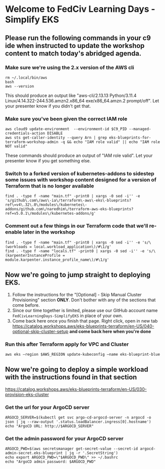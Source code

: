 
# Welcome to FedCiv Learning Days - Simplify EKS


## Please run the following commands in your c9 ide when instructed to update the workshop content to match today's abridged agenda.


### Make sure we're using the 2.x version of the AWS cli
    rm ~/.local/bin/aws
    bash
    aws --version
This should produce an output like "aws-cli/2.13.13 Python/3.11.4 Linux/4.14.322-244.536.amzn2.x86_64 exe/x86_64.amzn.2 prompt/off".  Let your presenter know if you didn't get that.


### Make sure you've been given the correct IAM role
    aws cloud9 update-environment  --environment-id $C9_PID --managed-credentials-action DISABLE
    aws sts get-caller-identity --query Arn | grep eks-blueprints-for-terraform-workshop-admin -q && echo "IAM role valid" || echo "IAM role NOT valid"
These commands should produce an output of "IAM role valid".  Let your presenter know if you get something else.

### Switch to a forked version of kubernetes-addons to sidestep some issues with workshop content designed for a version of Terraform that is no longer available
    find . -type f -name "main.tf" -print0 | xargs -0 sed -i'' -e 's/github\.com\/aws\-ia\/terraform\-aws\-eks\-blueprints?ref\=v4\.32\.0\/modules\/kubernetes\-addons/github.com\/naredhim\/terraform-aws-eks-blueprints?ref=v5.0.1\/modules\/kubernetes-addons/g'

### Comment out a few things in our Terraform code that we'll re-enable later in the workshop
    find . -type f -name "main.tf" -print0 | xargs -0 sed -i'' -e 's/\(workloads = local.workload_application\)/#\1/g'
    find . -type f -name "locals.tf" -print0 | xargs -0 sed -i'' -e 's/\(karpenterInstanceProfile = module.karpenter.instance_profile_name\)/#\1/g'


## Now we're going to jump straight to deploying EKS.  
 1. Follow the instructions for the "[Optional] - Skip Manual Cluster Provisioning" section **ONLY**.  Don't bother with any of the sections that come before.
 2. Since our time together is limited, please use our GitHub account name `FedCivLearningDays-SimplifyEKS` in place of your own.
 3. Come back here once you finish that page.
Right click, open in new tab  https://catalog.workshops.aws/eks-blueprints-terraform/en-US/040-optional-skip-cluster-setup **and come back here when you're done**

### Run this after Terraform apply for VPC and Cluster
    aws eks —region $AWS_REGION update-kubeconfig —name eks-blueprint-blue

## Now we're going to deploy a simple workload with the instructions found in that section
https://catalog.workshops.aws/eks-blueprints-terraform/en-US/030-provision-eks-cluster

### Get the url for your ArgoCD server
    ARGOCD_SERVER=$(kubectl get svc argo-cd-argocd-server -n argocd -o json | jq --raw-output '.status.loadBalancer.ingress[0].hostname')
    echo "ArgoCD URL: http://$ARGOCD_SERVER"

### Get the admin password for your ArgoCD server
    ARGOCD_PWD=$(aws secretsmanager get-secret-value --secret-id argocd-admin-secret.eks-blueprint | jq -r '.SecretString')
    echo export ARGOCD_PWD=\"$ARGOCD_PWD\" >> ~/.bashrc
    echo "ArgoCD admin password: $ARGOCD_PWD"

